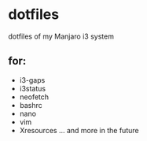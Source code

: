 # dotfiles
dotfiles of my Manjaro i3 system

## for:
+ i3-gaps
+ i3status
+ neofetch
+ bashrc
+ nano
+ vim
+ Xresources
... and more in the future
